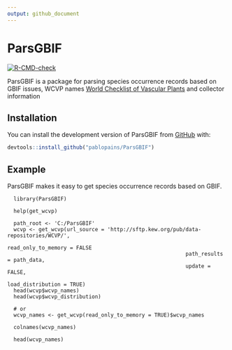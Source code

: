 ```yaml
---
output: github_document
---
```


<!-- README.md is generated from README.Rmd. Please edit that file -->

# ParsGBIF

<!-- badges: start -->
[![R-CMD-check](https://github.com/p/ParsGBIF/pablopains/R-CMD-check/badge.svg)](https://github.com/pablopains/ParsGBIF/actions)
<!-- badges: end -->

ParsGBIF is a package for parsing species occurrence records based on GBIF issues, WCVP names [World Checklist of Vascular Plants](https://powo.science.kew.org//) and collector information 

## Installation

You can install the development version of ParsGBIF from [GitHub](https://github.com/) with:

``` r
devtools::install_github("pablopains/ParsGBIF")
```

## Example

ParsGBIF makes it easy to get species occurrence records based on GBIF.

```{r example, eval=FALSE}
  library(ParsGBIF)
  
  help(get_wcvp)

  path_root <- 'C:/ParsGBIF'
  wcvp <- get_wcvp(url_source = 'http://sftp.kew.org/pub/data-repositories/WCVP/',
                                                         read_only_to_memory = FALSE
                                                         path_results = path_data,
                                                         update = FALSE,
                                                         load_distribution = TRUE)
  head(wcvp$wcvp_names)
  head(wcvp$wcvp_distribution)

  # or 
  wcvp_names <- get_wcvp(read_only_to_memory = TRUE)$wcvp_names
  
  colnames(wcvp_names)
  
  head(wcvp_names)
  

```


